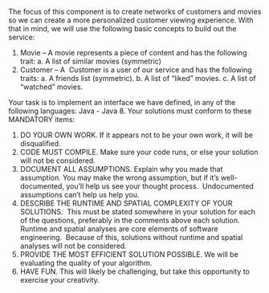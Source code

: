 The focus of this component is to create networks of customers and movies so we can create a more personalized customer viewing experience.
With that in mind, we will use the following basic concepts to build out the service: 
1.	Movie – A movie represents a piece of content and has the following trait:
a.	A list of similar movies (symmetric) 
2.	Customer – A  Customer is a user of our service and has the following traits:
a.	A friends list (symmetric).
b.	A list of “liked” movies.
c.	A list of “watched” movies.

Your task is to implement an interface we have defined, in any of the following languages:  Java - Java 8. Your solutions must conform to these MANDATORY items:

1.	DO YOUR OWN WORK. If it appears not to be your own work, it will be disqualified. 
2.	CODE MUST COMPILE. Make sure your code runs, or else your solution will not be considered.
3.	DOCUMENT ALL ASSUMPTIONS. Explain why you made that assumption. You may make the wrong assumption, but if it’s well-documented, you’ll help us see your thought process.  Undocumented assumptions can’t help us help you.
4.	DESCRIBE THE RUNTIME AND SPATIAL COMPLEXITY OF YOUR SOLUTIONS.  This must be stated somewhere in your solution for each of the questions, preferably in the comments above each solution.  Runtime and spatial analyses are core elements of software engineering.  Because of this, solutions without runtime and spatial analyses will not be considered.
5.	PROVIDE THE MOST EFFICIENT SOLUTION POSSIBLE. We will be evaluating the quality of your algorithm.
6.	HAVE FUN. This will likely be challenging, but take this opportunity to exercise your creativity.

